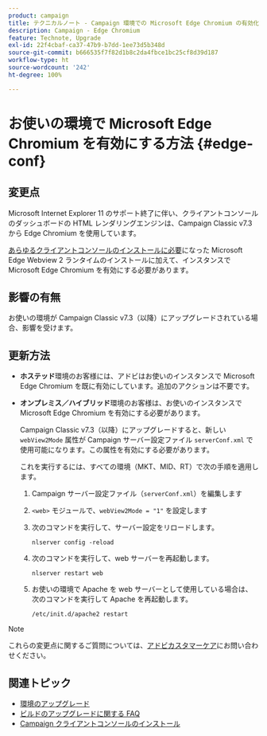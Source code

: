 ```yaml
---
product: campaign
title: テクニカルノート - Campaign 環境での Microsoft Edge Chromium の有効化
description: Campaign - Edge Chromium
feature: Technote, Upgrade
exl-id: 22f4cbaf-ca37-47b9-b7dd-1ee73d5b348d
source-git-commit: b666535f7f82d1b8c2da4fbce1bc25cf8d39d187
workflow-type: ht
source-wordcount: '242'
ht-degree: 100%

---
```


# お使いの環境で Microsoft Edge Chromium を有効にする方法 {#edge-conf}




## 変更点

Microsoft Internet Explorer 11 のサポート終了に伴い、クライアントコンソールのダッシュボードの HTML レンダリングエンジンは、Campaign Classic v7.3 から Edge Chromium を使用しています。

[あらゆるクライアントコンソールのインストールに必要](../../installation/using/installing-the-client-console.md#webview)になった Microsoft Edge Webview 2 ランタイムのインストールに加えて、インスタンスで Microsoft Edge Chromium を有効にする必要があります。

## 影響の有無

お使いの環境が Campaign Classic v7.3（以降）にアップグレードされている場合、影響を受けます。

## 更新方法

* **ホステッド**&#x200B;環境のお客様には、アドビはお使いのインスタンスで Microsoft Edge Chromium を既に有効にしています。追加のアクションは不要です。

* **オンプレミス／ハイブリッド**&#x200B;環境のお客様は、お使いのインスタンスで Microsoft Edge Chromium を有効にする必要があります。

  Campaign Classic v7.3（以降）にアップグレードすると、新しい `webView2Mode` 属性が Campaign サーバー設定ファイル `serverConf.xml` で使用可能になります。この属性を有効にする必要があります。

  これを実行するには、すべての環境（MKT、MID、RT）で次の手順を適用します。

   1. Campaign サーバー設定ファイル（`serverConf.xml`）を編集します
   1. `<web>` モジュールで、`webView2Mode = "1"` を設定します
   1. 次のコマンドを実行して、サーバー設定をリロードします。

      ```
      nlserver config -reload
      ```

   1. 次のコマンドを実行して、web サーバーを再起動します。

      ```
      nlserver restart web
      ```

   1. お使いの環境で Apache を web サーバーとして使用している場合は、次のコマンドを実行して Apache を再起動します。

      ```
      /etc/init.d/apache2 restart
      ```


>[!NOTE]
>
>これらの変更点に関するご質問については、[アドビカスタマーケア](https://helpx.adobe.com/jp/enterprise/admin-guide.html/enterprise/using/support-for-experience-cloud.ug.html)にお問い合わせください。
>

## 関連トピック

* [環境のアップグレード](../../production/using/build-upgrade.md)
* [ビルドのアップグレードに関する FAQ](../../platform/using/faq-build-upgrade.md)
* [Campaign クライアントコンソールのインストール](../../installation/using/installing-the-client-console.md)
